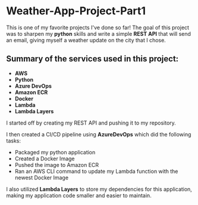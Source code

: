 # Weather-App-Project-Part1

This is one of my favorite projects I've done so far! The goal of this project was to sharpen my **python** skills and 
write a simple **REST API** that will send an email, giving myself a weather update on the city that I chose.

## Summary of the services used in this project:
- **AWS**
- **Python**
- **Azure DevOps**
- **Amazon ECR**
- **Docker**
- **Lambda**
- **Lambda Layers**

I started off by creating my REST API and pushing it to my repository.

I then created a CI/CD pipeline using **AzureDevOps** which did the following tasks:
- Packaged my python application
- Created a Docker Image
- Pushed the image to Amazon ECR
- Ran an AWS CLI command to update my Lambda function with the newest Docker Image

I also utilized **Lambda Layers** to store my dependencies for this application, making my application code smaller and easier to maintain.
